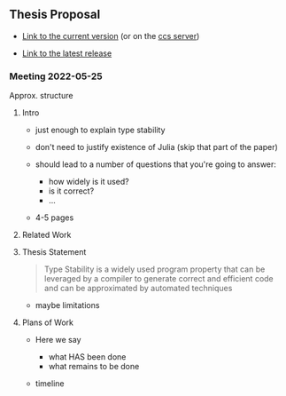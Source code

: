 ## Thesis Proposal

* [Link to the current
version](https://github.com/ulysses4ever/thesis-proposal/releases/download/dev/main.pdf)
  (or on the [ccs server](https://ccs.neu.edu/~artem/proposal.pdf))

* [Link to the latest release](https://github.com/ulysses4ever/thesis-proposal/releases/latest/download/main.pdf)

### Meeting 2022-05-25

Approx. structure

1. Intro
    - just enough to explain type stability

    - don't need to justify existence of Julia (skip that part of the paper)

    - should lead to a number of questions that you're going to answer:
        - how widely is it used?
        - is it correct?
        - ...

    - 4-5 pages

2. Related Work

3. Thesis Statement
   
    > Type Stability
    > is a widely used program property that can be leveraged by a compiler to generate
    > correct and efficient code
    > and can be approximated by automated techniques

    + maybe limitations

4. Plans of Work

    - Here we say
      - what HAS been done
      - what remains to be done

    - timeline
